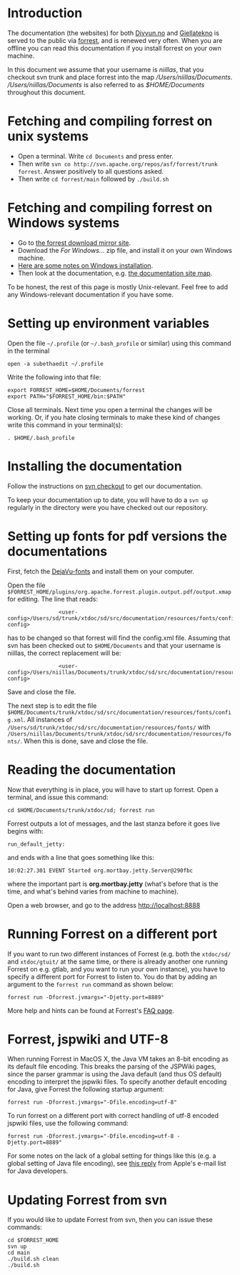 Introduction
============

The documentation (the websites) for both [Divvun.no](http://divvun.no)
and [Giellatekno](http://giellatekno.uit.no) is served to the public via
[forrest](http://forrest.apache.org), and is renewed very often. When
you are offline you can read this documentation if you install forrest
on your own machine.

In this document we assume that your username is *niillas*, that you
checkout svn trunk and place forrest into the map
*/Users/niillas/Documents*. */Users/niillas/Documents* is also referred
to as *$HOME/Documents* throughout this document.

Fetching and compiling forrest on unix systems
==============================================

-   Open a terminal. Write `cd Documents` and press enter.
-   Then write
    `svn co http://svn.apache.org/repos/asf/forrest/trunk forrest`.
    Answer positively to all questions asked.
-   Then write `cd forrest/main` followed by `./build.sh`

Fetching and compiling forrest on Windows systems
=================================================

-   Go to [the forrest download mirror
    site](http://forrest.apache.org/mirrors.cgi#closest).
-   Download the *For Windows…* zip file, and install it on your own
    Windows machine.
-   [Here are some notes on Windows
    installation](http://forrest.apache.org/docs_0_100/your-project.html#Windows+2000).
-   Then look at the documentation, e.g. [the documentation site
    map](http://forrest.apache.org/linkmap.html).

To be honest, the rest of this page is mostly Unix-relevant. Feel free
to add any Windows-relevant documentation if you have some.

Setting up environment variables
================================

Open the file `~/.profile` (or `~/.bash_profile` or similar) using this
command in the terminal

`open -a subethaedit ~/.profile`

Write the following into that file:

    export FORREST_HOME=$HOME/Documents/forrest
    export PATH="$FORREST_HOME/bin:$PATH"

Close all terminals. Next time you open a terminal the changes will be
working. Or, if you hate closing terminals to make these kind of changes
write this command in your terminal(s):

`. $HOME/.bash_profile`

Installing the documentation
============================

Follow the instructions on [svn checkout](/tools/docu-svn-user.html) to
get our documentation.

To keep your documentation up to date, you will have to do a `svn up`
regularly in the directory were you have checked out our repository.

Setting up fonts for pdf versions the documentations
====================================================

First, fetch the
[DejaVu-fonts](http://dejavu-fonts.org/wiki/index.php?title=Download)
and install them on your computer.

Open the file
`$FORREST_HOME/plugins/org.apache.forrest.plugin.output.pdf/output.xmap`
for editing. The line that reads:

                    <user-config>/Users/sd/trunk/xtdoc/sd/src/documentation/resources/fonts/config.xml</user-config>
                

has to be changed so that forrest will find the config.xml file.
Assuming that svn has been checked out to `$HOME/Documents` and that
your username is niillas, the correct replacement will be:

                    <user-config>/Users/niillas/Documents/trunk/xtdoc/sd/src/documentation/resources/fonts/config.xml</user-config>
                

Save and close the file.

The next step is to edit the file
`$HOME/Documents/trunk/xtdoc/sd/src/documentation/resources/fonts/config.xml`.
All instances of
`/Users/sd/trunk/xtdoc/sd/src/documentation/resources/fonts/` with
`/Users/niillas/Documents/trunk/xtdoc/sd/src/documentation/resources/fonts/`.
When this is done, save and close the file.

Reading the documentation
=========================

Now that everything is in place, you will have to start up forrest. Open
a terminal, and issue this command:

`cd $HOME/Documents/trunk/xtdoc/sd; forrest run`

Forrest outputs a lot of messages, and the last stanza before it goes
live begins with:

`run_default_jetty:`

and ends with a line that goes something like this:

`10:02:27.301 EVENT Started org.mortbay.jetty.Server@290fbc`

where the important part is **org.mortbay.jetty** (what's before that is
the time, and what's behind varies from machine to machine).

Open a web browser, and go to the address <http://localhost:8888>

Running Forrest on a different port
===================================

If you want to run two different instances of Forrest (e.g. both the
`xtdoc/sd/` and `xtdoc/gtuit/` at the same time, or there is already
another one running Forrest on e.g. gtlab, and you want to run your own
instance), you have to specify a different port for Forrest to listen
to. You do that by adding an argument to the `forrest run` command as
shown below:

    forrest run -Dforrest.jvmargs="-Djetty.port=8889"

More help and hints can be found at Forrest's [FAQ
page](http://forrest.apache.org/faq.html).

Forrest, jspwiki and UTF-8
==========================

When running Forrest in MacOS X, the Java VM takes an 8-bit encoding as
its default file encoding. This breaks the parsing of the JSPWiki pages,
since the parser grammar is using the Java default (and thus OS default)
encoding to interpret the jspwiki files. To specify another default
encoding for Java, give Forrest the following startup argument:

    forrest run -Dforrest.jvmargs="-Dfile.encoding=utf-8"

To run forrest on a different port with correct handling of utf-8
encoded jspwiki files, use the following command:

    forrest run -Dforrest.jvmargs="-Dfile.encoding=utf-8 -Djetty.port=8889"

For some notes on the lack of a global setting for things like this
(e.g. a global setting of Java file encoding), see [this
reply](http://lists.apple.com/archives/java-dev/2002/Feb/msg00413.html)
from Apple's e-mail list for Java developers.

Updating Forrest from svn
=========================

If you would like to update Forrest from svn, then you can issue these
commands:

    cd $FORREST_HOME
    svn up
    cd main
    ./build.sh clean
    ./build.sh
                
